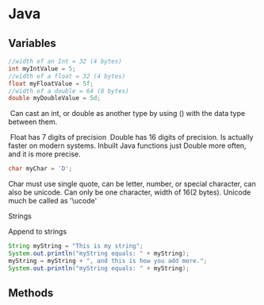 # Java

## Variables

```java
//width of an Int = 32 (4 bytes)
int myIntValue = 5;
//width of a float = 32 (4 bytes)
float myFloatValue = 5f;
//width of a double = 64 (8 bytes)
double myDoubleValue = 5d;
```

​		Can cast an int, or double as another type by using () with the data type between them.

​	Float has 7 digits of precision
​	Double has 16 digits of precision. Is actually faster on modern systems. Inbuilt Java functions just Double more often, and it is more precise.

```java
char myChar = 'D';
```

Char must use single quote, can be letter, number, or special character, can also be unicode. Can only be one character, width of 16(2 bytes). Unicode much be called as '\ucode'

Strings

Append to strings 

```java
String myString = "This is my string";
System.out.println("myString equals: " + myString);
myString = myString + ", and this is how you add more.";
System.out.println("myString equals: " + myString);
```

## Methods

